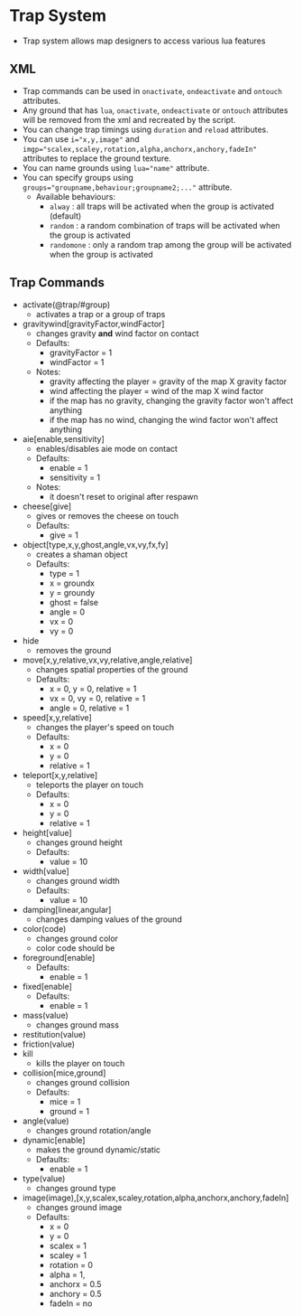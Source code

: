 # Trap System

- Trap system allows map designers to access various lua features 

## XML

- Trap commands can be used in `onactivate`, `ondeactivate` and `ontouch` attributes.
- Any ground that has `lua`, `onactivate`, `ondeactivate` or `ontouch` attributes will be removed from the xml and recreated by the script.
- You can change trap timings using `duration` and `reload` attributes.
- You can use `i="x,y,image"` and `imgp="scalex,scaley,rotation,alpha,anchorx,anchory,fadeIn"` attributes to replace the ground texture.
- You can name grounds using `lua="name"` attribute.
- You can specify groups using `groups="groupname,behaviour;groupname2;..."` attribute.
    - Available behaviours:
        - `alway` : all traps will be activated when the group is activated (default)
        - `random` : a random combination of traps will be activated when the group is activated
        - `randomone` : only a random trap among the group will be activated when the group is activated

## Trap Commands

- activate(@trap/#group)
    - activates a trap or a group of traps
- gravitywind[gravityFactor,windFactor]
    - changes gravity **and** wind factor on contact
    - Defaults:
        - gravityFactor = 1
        - windFactor = 1
    - Notes:
        - gravity affecting the player = gravity of the map X gravity factor
        - wind affecting the player = wind of the map X wind factor
        - if the map has no gravity, changing the gravity factor won't affect anything
        - if the map has no wind, changing the wind factor won't affect anything
- aie[enable,sensitivity]
    - enables/disables aie mode on contact
    - Defaults:
        - enable = 1
        - sensitivity = 1
    - Notes:
        - it doesn't reset to original after respawn
- cheese[give]
    - gives or removes the cheese on touch
    - Defaults:
        - give = 1
- object[type,x,y,ghost,angle,vx,vy,fx,fy]
    - creates a shaman object
    - Defaults:
        - type = 1
        - x = groundx
        - y = groundy
        - ghost = false
        - angle = 0
        - vx = 0
        - vy = 0
- hide
    - removes the ground
- move[x,y,relative,vx,vy,relative,angle,relative]
    - changes spatial properties of the ground
    - Defaults:
        - x = 0, y = 0, relative = 1
        - vx = 0, vy = 0, relative = 1
        - angle = 0, relative = 1
- speed[x,y,relative]
    - changes the player's speed on touch
    - Defaults:
        - x = 0
        - y = 0
        - relative = 1
- teleport[x,y,relative]
    - teleports the player on touch
    - Defaults:
        - x = 0
        - y = 0
        - relative = 1
- height[value]
    - changes ground height
    - Defaults:
        - value = 10
- width[value]
    - changes ground width
    - Defaults:
        - value = 10
- damping[linear,angular]
    - changes damping values of the ground
- color(code)
    - changes ground color
    - color code should be 
- foreground[enable]
    - Defaults:
        - enable = 1
- fixed[enable]
    - Defaults:
        - enable = 1
- mass(value)
    - changes ground mass
- restitution(value)
- friction(value)
- kill
    - kills the player on touch
- collision[mice,ground]
    - changes ground collision
    - Defaults:
        - mice = 1
        - ground = 1
- angle(value)
    - changes ground rotation/angle
- dynamic[enable]
    - makes the ground dynamic/static
    - Defaults:
        - enable = 1
- type(value)
    - changes ground type
- image(image),[x,y,scalex,scaley,rotation,alpha,anchorx,anchory,fadeIn]
    - changes ground image
    - Defaults:
        - x = 0
        - y = 0
        - scalex = 1
        - scaley = 1
        - rotation = 0
        - alpha = 1,
        - anchorx = 0.5
        - anchory = 0.5
        - fadeIn = no
